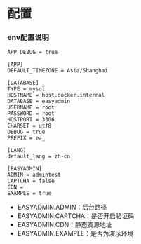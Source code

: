 # 配置

### env配置说明

   ``` dotenv
   APP_DEBUG = true
   
   [APP]
   DEFAULT_TIMEZONE = Asia/Shanghai
   
   [DATABASE]
   TYPE = mysql
   HOSTNAME = host.docker.internal
   DATABASE = easyadmin
   USERNAME = root
   PASSWORD = root
   HOSTPORT = 3306
   CHARSET = utf8
   DEBUG = true
   PREFIX = ea_
   
   [LANG]
   default_lang = zh-cn
   
   [EASYADMIN]
   ADMIN = admintest
   CAPTCHA = false
   CDN =
   EXAMPLE = true
   ```
   * EASYADMIN.ADMIN：后台路径
   * EASYADMIN.CAPTCHA：是否开启验证码
   * EASYADMIN.CDN：静态资源地址
   * EASYADMIN.EXAMPLE：是否为演示环境